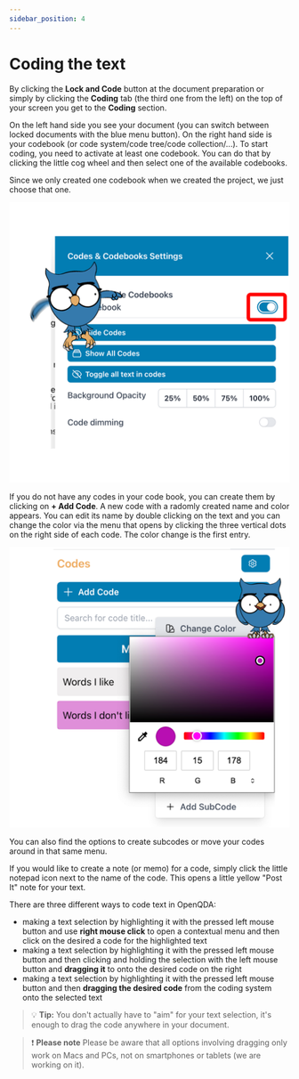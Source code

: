 ```yaml
---
sidebar_position: 4
---
```


# Coding the text

By clicking the **Lock and Code** button at the document preparation or simply by clicking the **Coding** tab (the third one from the left) on the top of your screen you get to the **Coding** section.

On the left hand side you see your document (you can switch between locked documents with the blue menu button).
On the right hand side is your codebook (or code system/code tree/code collection/...). To start coding, you need to activate at least one codebook. You can do that by clicking the little cog wheel and then select one of the available codebooks.

Since we only created one codebook when we created the project, we just choose that one.

![Activating a codebook](../../static/img/selecting_codebook_96dpi.png "Activating a codebook")

If you do not have any codes in your code book, you can create them by clicking on **+ Add Code**. A new code with a radomly created name and color appears. You can edit its name by double clicking on the text and you can change the color via the menu that opens by clicking the three vertical dots on the right side of each code. The color change is the first entry.

![Changing the color of a code](../../static/img/changing_code_color_96dpi.png "Changing the color")

You can also find the options to create subcodes or move your codes around in that same menu.

If you would like to create a note (or memo) for a code, simply click the little notepad icon next to the name of the code. This opens a little yellow "Post It" note for your text.

There are three different ways to code text in OpenQDA:
- making a text selection by highlighting it with the pressed left mouse button and use **right mouse click** to open a contextual menu and then click on the desired a code for the highlighted text
- making a text selection by highlighting it with the pressed left mouse button and then clicking and holding the selection with the left mouse button and **dragging it** to onto the desired code on the right
- making a text selection by highlighting it with the pressed left mouse button and then **dragging the desired code** from the coding system onto the selected text

> :bulb: **Tip:** You don't actually have to "aim" for your text selection, it's enough to drag the code anywhere in your document.

> :exclamation: **Please note** Please be aware that all options involving dragging only work on Macs and PCs, not on smartphones or tablets (we are working on it).
